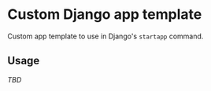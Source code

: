 # Custom Django app template

Custom app template to use in Django's `startapp` command.

## Usage

*TBD*
